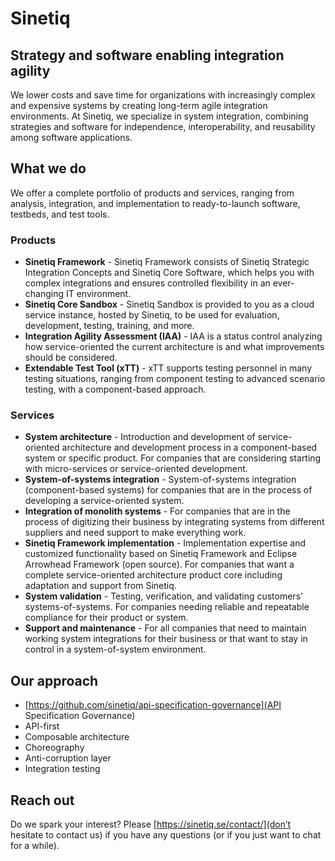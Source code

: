 # Sinetiq

## Strategy and software enabling integration agility

We lower costs and save time for organizations with increasingly complex and expensive systems by creating long-term agile integration environments. At Sinetiq, we specialize in system integration, combining strategies and software for independence, interoperability, and reusability among software applications.

## What we do

We offer a complete portfolio of products and services, ranging from analysis, integration, and implementation to ready-to-launch software, testbeds, and test tools.

### Products

- **Sinetiq Framework** - Sinetiq Framework consists of Sinetiq Strategic Integration Concepts and Sinetiq Core Software, which helps you with complex integrations and ensures controlled flexibility in an ever-changing IT environment.
- **Sinetiq Core Sandbox** - Sinetiq Sandbox is provided to you as a cloud service instance, hosted by Sinetiq, to be used for evaluation, development, testing, training, and more.
- **Integration Agility Assessment (IAA)** - IAA is a status control analyzing how service-oriented the current architecture is and what improvements should be considered.
- **Extendable Test Tool (xTT)** - xTT supports testing personnel in many testing situations, ranging from component testing to advanced scenario testing, with a component-based approach.

### Services

- **System architecture** - Introduction and development of service-oriented architecture and development process in a component-based system or specific product. For companies that are considering starting with micro-services or service-oriented development.
- **System-of-systems integration** - System-of-systems integration (component-based systems) for companies that are in the process of developing a service-oriented system.
- **Integration of monolith systems** - For companies that are in the process of digitizing their business by integrating systems from different suppliers and need support to make everything work.
- **Sinetiq Framework implementation** - Implementation expertise and customized functionality based on Sinetiq Framework and Eclipse Arrowhead Framework (open source). For companies that want a complete service-oriented architecture product core including adaptation and support from Sinetiq.
- **System validation** - Testing, verification, and validating customers’ systems-of-systems. For companies needing reliable and repeatable compliance for their product or system.
- **Support and maintenance** - For all companies that need to maintain working system integrations for their business or that want to stay in control in a system-of-system environment.

## Our approach

- [https://github.com/sinetiq/api-specification-governance](API Specification Governance)
- API-first
- Composable architecture
- Choreography
- Anti-corruption layer
- Integration testing

## Reach out

Do we spark your interest? Please [https://sinetiq.se/contact/](don’t hesitate to contact us) if you have any questions (or if you just want to chat for a while).
